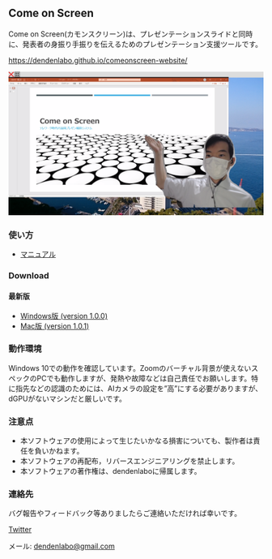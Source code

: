 ## Come on Screen

Come on Screen(カモンスクリーン)は、プレゼンテーションスライドと同時に、発表者の身振り手振りを伝えるためのプレゼンテーション支援ツールです。

https://dendenlabo.github.io/comeonscreen-website/

![](./cos.png)

### 使い方

- [マニュアル](./manual.md)

### Download

#### 最新版

- [Windows版 (version 1.0.0)](https://github.com/dendenlabo/comeonscreen-website/releases/download/v1.0.0/comeonscreen-v1.0.0-win32-x64.zip)
- [Mac版 (version 1.0.1)](https://github.com/dendenlabo/comeonscreen-website/releases/download/v1.0.1/comeonscreen-v1.0.1-darwin-x64.zip)

### 動作環境

Windows 10での動作を確認しています。Zoomのバーチャル背景が使えないスペックのPCでも動作しますが、発熱や故障などは自己責任でお願いします。特に指先などの認識のためには、AIカメラの設定を”高”にする必要がありますが、dGPUがないマシンだと厳しいです。

### 注意点

- 本ソフトウェアの使用によって生じたいかなる損害についても、製作者は責任を負いかねます。 
- 本ソフトウェアの再配布，リバースエンジニアリングを禁止します。
-  本ソフトウェアの著作権は、dendenlaboに帰属します。

### 連絡先

バグ報告やフィードバック等ありましたらご連絡いただければ幸いです。

[Twitter](https://twitter.com/dendenlabo)

メール: dendenlabo@gmail.com
